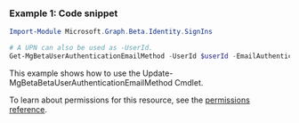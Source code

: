### Example 1: Code snippet

```powershellImport-Module Microsoft.Graph.Beta.Identity.SignIns

# A UPN can also be used as -UserId.
Get-MgBetaUserAuthenticationEmailMethod -UserId $userId -EmailAuthenticationMethodId $emailAuthenticationMethodId
```
This example shows how to use the Update-MgBetaBetaUserAuthenticationEmailMethod Cmdlet.
To learn about permissions for this resource, see the [permissions reference](/graph/permissions-reference).

